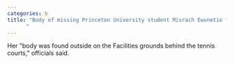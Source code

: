 ```yaml
---
categories: b
title: "Body of missing Princeton University student Misrach Ewunetie found
      "
---
```

Her "body was found outside on the Facilities grounds behind the tennis courts," officials said.

      